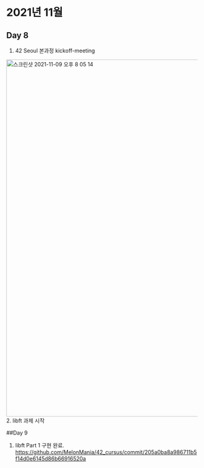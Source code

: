# 2021년 11월

## Day 8
1. 42 Seoul 본과정 kickoff-meeting
<img width="940" alt="스크린샷 2021-11-09 오후 8 05 14" src="https://user-images.githubusercontent.com/25768897/140913100-e6458d4f-c313-4bd1-9089-8c01adc31d72.png">
2. libft 과제 시작

##Day 9
1. libft Part 1 구현 완료.
https://github.com/MelonMania/42_cursus/commit/205a0ba8a986711b5f14d0e6145d86b66916520a
